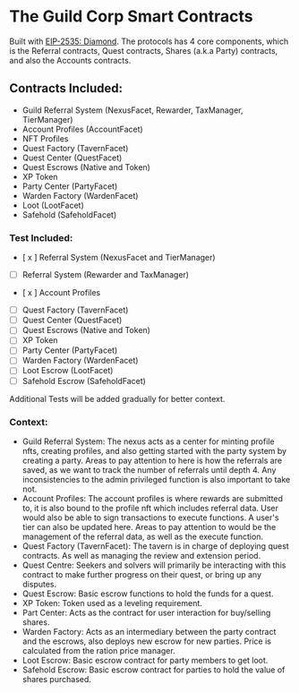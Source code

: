 # The Guild Corp Smart Contracts

Built with [EIP-2535: Diamond](https://eips.ethereum.org/EIPS/eip-2535). The protocols has 4 core components, which is the Referral contracts, Quest contracts, Shares (a.k.a Party) contracts, and also the Accounts contracts.

## Contracts Included:

-   Guild Referral System (NexusFacet, Rewarder, TaxManager, TierManager)
-   Account Profiles (AccountFacet)
-   NFT Profiles
-   Quest Factory (TavernFacet)
-   Quest Center (QuestFacet)
-   Quest Escrows (Native and Token)
-   XP Token
-   Party Center (PartyFacet)
-   Warden Factory (WardenFacet)
-   Loot (LootFacet)
-   Safehold (SafeholdFacet)

### Test Included:

-   [ x ] Referral System (NexusFacet and TierManager)
-   [ ] Referral System (Rewarder and TaxManager)
-   [ x ] Account Profiles
-   [ ] Quest Factory (TavernFacet)
-   [ ] Quest Center (QuestFacet)
-   [ ] Quest Escrows (Native and Token)
-   [ ] XP Token
-   [ ] Party Center (PartyFacet)
-   [ ] Warden Factory (WardenFacet)
-   [ ] Loot Escrow (LootFacet)
-   [ ] Safehold Escrow (SafeholdFacet)

Additional Tests will be added gradually for better context.

### Context:

-   Guild Referral System: The nexus acts as a center for minting profile nfts, creating profiles, and also getting started with the party system by creating a party. Areas to pay attention to here is how the referrals are saved, as we want to track the number of referrals until depth 4. Any inconsistencies to the admin privileged function is also important to take not.
-   Account Profiles: The account profiles is where rewards are submitted to, it is also bound to the profile nft which includes referral data. User would also be able to sign transactions to execute functions. A user's tier can also be updated here. Areas to pay attention to would be the management of the referral data, as well as the execute function.
-   Quest Factory (TavernFacet): The tavern is in charge of deploying quest contracts. As well as managing the review and extension period.
-   Quest Centre: Seekers and solvers will primarily be interacting with this contract to make further progress on their quest, or bring up any disputes.
-   Quest Escrow: Basic escrow functions to hold the funds for a quest.
-   XP Token: Token used as a leveling requirement.
-   Part Center: Acts as the contract for user interaction for buy/selling shares.
-   Warden Factory: Acts as an intermediary between the party contract and the escrows, also deploys new escrow for new parties. Price is calculated from the ration price manager.
-   Loot Escrow: Basic escrow contract for party members to get loot.
-   Safehold Escrow: Basic escrow contract for parties to hold the value of shares purchased.
